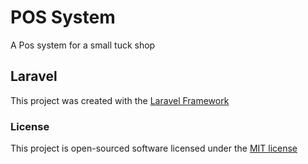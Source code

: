 # POS System

A Pos system for a small tuck shop

## Laravel

This project was created with the [Laravel Framework](http://laravel.com)

### License

This project is open-sourced software licensed under the [MIT license](http://opensource.org/licenses/MIT)
